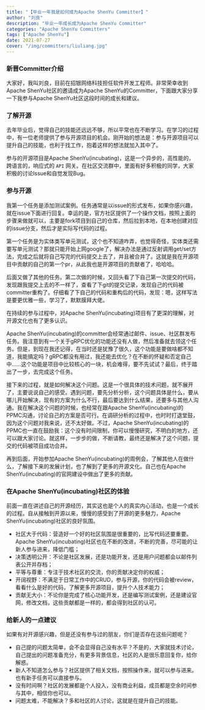 ```yaml
---
title: "【毕业一年我是如何成为Apache ShenYu Committer】" 
author: "刘良"
description: "毕业一年成长成为Apache ShenYu Committer" 
categories: "Apache ShenYu Committers"
tags: ["Apache ShenYu"]
date: 2021-07-27
cover: "/img/committers/liuliang.jpg"
---  
```


### 新晋Committer介绍

大家好，我叫刘良，目前在招银网络科技担任软件开发工程师。非常荣幸收到Apache ShenYu社区的邀请成为Apache ShenYu的Committer，下面跟大家分享一下我参与Apache ShenYu社区这段时间的成长和建议。

### 了解开源

去年毕业后，觉得自己的技能还远远不够，所以平常也在不断学习。在学习的过程中，有一位老师提供了参与开源项目的机会。刚开始的想法是：参与开源项目可以提升自己的技能，也利于找工作，抱着这样的想法就加入其中了。

参与的开源项目是Apache ShenYu(incubating)，这是一个异步的，高性能的，跨语言的，响应式的 `API` 网关。在社区交流群中，里面有好多积极的同学，大家积极的讨论Issue和自觉发现Bug。

### 参与开源

我第一个任务是添加测试案例。任务通常是以issue的形式发布，如果你感兴趣，就在issue下面进行回复。幸运的是，官方社区提供了一个操作文档，按照上面的步骤来做就可以，主要是fork项目到自己的仓库，然后拉到本地，在本地创建对应的issue分支，然后才是实际写代码的过程。

第一个任务是为实体类写单元测试，这个也不知道咋弄，也觉得奇怪，实体类还需要写单元测试？那就只能开始上网google了，解决办法是通过反射调用get/set方法，完成之后就将自己写完的代码提交上去了，并且被合并了。这就是我在开源项目中贡献的自己的第一个pr，从此我也是开源项目的贡献者了，哈哈哈。

后面又做了其他的任务。第二次做的时候，又回头看了下自己第一次提交的代码，发现跟我提交上去的不一样了，查看了下git的提交记录，发现自己的代码被committer重构了。仔细看了下自己的代码和重构后的代码，发现：嗯，这样写法是要更优雅一些，学习了，默默膜拜大佬。

在持续的参与过程中，对Apache ShenYu(incubating)项目有了更深的理解，对开源文化也有了更多认识。

Apache ShenYu(incubating)的committer会经常通过邮件、issue、社区群发布任务。我注意到有一个关于gRPC优化的功能还没有人做，然后准备就去领这个任务。但是，到现在我还记得，在当时还是犹豫了很久，这个功能是要做啥都不知道，我能搞定吗？gRPC都没有用过，我还能去优化？在不断的怀疑和否定自己中......这个功能是项目中比较核心的一块，机会难得，要不先试试？最后，终于踏出了一步，去完成这个任务。

接下来的过程，就是如何解决这个问题。这是一个很具体的技术问题，就不展开了，主要说说自己的感受。遇到问题，要先分析分析，这个问题具体是什么，要从哪儿开始解决，现有的方案为什么不行，最后要达到什么结果，还要多与其他人沟通。我在解决这个问题的时候，也经常在跟Apache ShenYu(incubating)的PPMC沟通，讨论自己的方案是否可行。在调研分析的过程中，也时时打退堂鼓，因为这个问题对我来说，还不太好做。不过，Apache ShenYu(incubating)的PPMC也一直在鼓励我：这个没有时间限制，你可以慢慢研究，不明白的地方，还可以跟大家讨论。就这样，一步步的做，不断请教，最终还是解决了这个问题，提交的代码被项目成功合并。

再到后面，开始参加Apache ShenYu(incubating)的周例会，了解其他人在做什么，了解接下来的发展计划，也了解到了更多的开源文化。自己也在Apache ShenYu(incubating)的官网建设中做出了更多的贡献。

### 在Apache ShenYu(incubating)社区的体验

前面一直在讲述自己的开源经历，其实这也是个人的真实内心活动，也是一个成长的过程。自从接触到开源以来，慢慢的感受到了开源的更多魅力，Apache ShenYu(incubating)社区的良好氛围。

- 社区大于代码：营造好一个好的社区氛围是很重要的，比写代码还要重要。Apache ShenYu(incubating)社区也在不断的改进，不断的完善，尽可能的让新人参与进来，降低门槛；
- 决策透明公开：不论是社区发展，还是功能开发，还是用户问题都会以邮件列表公开并存档；
- 平等与尊重：专注于技术社区的交流，你的贡献决定你的权威；
- 开阔视野：不满足于日常工作中的CRUD，参与开源，你的代码会被review，看看什么是好的代码，了解更多开源项目，提升个人技术能力；
- 贡献无大小：不论你是完成了核心功能开发，还是编写测试案例，还是建设官网，修改文档，这些贡献都是一样的，都会得到社区的认可。

### 给新人的一点建议

如果有对开源感兴趣，但是还没有参与过的朋友，你们是否存在这些问题呢？

- 自己提的问题太简单，会不会显得自己没有水平？不是的，大家就技术讨论，自己提出的问题准备充分，有更多背景信息，社区的人是很乐意回复你，给你解惑。
- 新人不知道怎么参与？社区提供了相关文档，按照操作来，就可以参与进来。也有新手任务可以直接参与。
- 没有时间啊？社区的发展都是个人投入，没有商业利益，成员都是空余时间参与其中，相信你也可以。
- 问题太难，不能解决？多和社区的人讨论，这就是在提升自己的技能。
